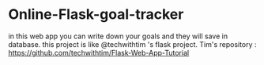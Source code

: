 # Online-Flask-goal-tracker
in this web app you can write down your goals and they will save in database.
this project is like @techwithtim 's flask project. 
Tim's repository : https://github.com/techwithtim/Flask-Web-App-Tutorial
